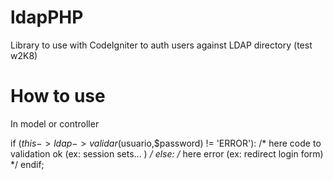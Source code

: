 ldapPHP
=======

Library to use with CodeIgniter to auth users against LDAP directory (test w2K8)


How to use
==========

In model or controller



if ($this->ldap->validar($usuario,$password) != 'ERROR'):
/* here code to validation ok (ex: session sets... ) */
else:
/* here error  (ex: redirect login form) */
endif;





